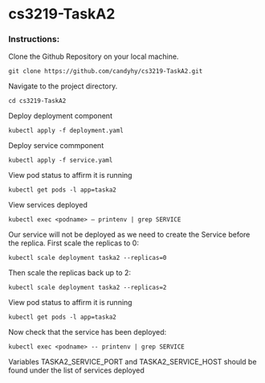 # cs3219-TaskA2

### Instructions:
Clone the Github Repository on your local machine.

```
git clone https://github.com/candyhy/cs3219-TaskA2.git
```

Navigate to the project directory.

```
cd cs3219-TaskA2
```
Deploy deployment component

```
kubectl apply -f deployment.yaml 
```
Deploy service commponent
```
kubectl apply -f service.yaml 
```
View pod status to affirm it is running
```
kubectl get pods -l app=taska2
```
View services deployed
```
kubectl exec <podname> — printenv | grep SERVICE
```
Our service will not be deployed as we need to create the Service before the replica. 
First scale the replicas to 0:
```
kubectl scale deployment taska2 --replicas=0 
```
Then scale the replicas back up to 2:
```
kubectl scale deployment taska2 --replicas=2 
```
View pod status to affirm it is running
```
kubectl get pods -l app=taska2
```
Now check that the service has been deployed:
```
kubectl exec <podname> -- printenv | grep SERVICE
```
Variables TASKA2_SERVICE_PORT and TASKA2_SERVICE_HOST should be found under the list of services deployed